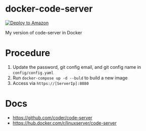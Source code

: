 # docker-code-server
[![Deploy to Amazon](https://github.com/hxrsmurf/docker-code-server/actions/workflows/aws.yaml/badge.svg)](https://github.com/hxrsmurf/docker-code-server/actions/workflows/aws.yaml)

My version of code-server in Docker

# Procedure

1. Update the password, git config email, and git config name in `config/config.yaml`
2. Run `docker-compose up -d --buld` to build a new image
3. Access via `https://[ServerIp]:8080`

# Docs
- https://github.com/coder/code-server
- https://hub.docker.com/r/linuxserver/code-server
